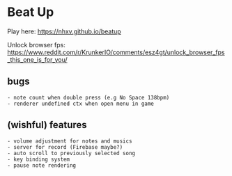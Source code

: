 # Beat Up
Play here: https://nhxv.github.io/beatup

Unlock browser fps: https://www.reddit.com/r/KrunkerIO/comments/esz4gt/unlock_browser_fps_this_one_is_for_you/

## bugs

    - note count when double press (e.g No Space 138bpm)
    - renderer undefined ctx when open menu in game

## (wishful) features

    - volume adjustment for notes and musics
    - server for record (Firebase maybe?)
    - auto scroll to previously selected song
    - key binding system
    - pause note rendering
